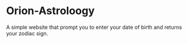 # Orion-Astroloogy
A simple website that prompt you to enter your date of birth and returns your zodiac sign.
